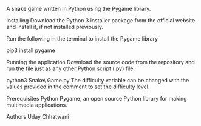 
A snake game written in Python using the Pygame library.
 
Installing
Download the Python 3 installer package from the official website and install it, if not installed previously.

Run the following in the terminal to install the Pygame library

pip3 install pygame

Running the application
Download the source code from the repository and run the file just as any other Python script (.py) file.

python3 Snake\ Game.py
The difficulty variable can be changed with the values provided in the comment to set the difficulty level.

Prerequisites
Python
Pygame, an open source Python library for making multimedia applications.

Authors
Uday Chhatwani
